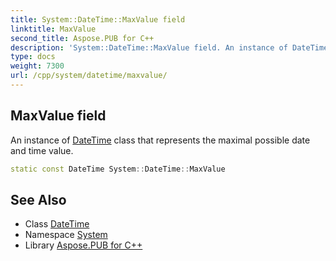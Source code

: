 ```yaml
---
title: System::DateTime::MaxValue field
linktitle: MaxValue
second_title: Aspose.PUB for C++
description: 'System::DateTime::MaxValue field. An instance of DateTime class that represents the maximal possible date and time value in C++.'
type: docs
weight: 7300
url: /cpp/system/datetime/maxvalue/
---
```

## MaxValue field


An instance of [DateTime](../) class that represents the maximal possible date and time value.

```cpp
static const DateTime System::DateTime::MaxValue
```

## See Also

* Class [DateTime](../)
* Namespace [System](../../)
* Library [Aspose.PUB for C++](../../../)
